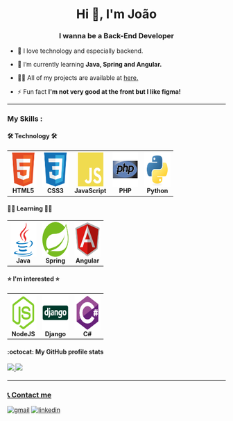 <h1 align="center">Hi 👋, I'm João</h1>
<h3 align="center">I wanna be a Back-End Developer</h3>

- 💖 I love technology and especially backend.

- 🌱 I’m currently learning **Java, Spring and Angular.**

- 👨‍💻 All of my projects are available at [here.](https://github.com/joaok2k2?tab=repositories&q=&type=source&language=&sort=)

- ⚡ Fun fact **I'm not very good at the front but I like figma!**
---
<div style="display: inline_block">
    <h3>My Skills : </h3>
    <h4>🛠 Technology 🛠</h4>
    <table style="width:100%">
        <tr>
            <th><img align="center" alt="João-HTML" height="80" width="60" src="https://raw.githubusercontent.com/devicons/devicon/master/icons/html5/html5-original.svg"><br>HTML5</th>
            <th><img align="center" alt="João-CSS" height="80" width="60" src="https://raw.githubusercontent.com/devicons/devicon/master/icons/css3/css3-original.svg"><br>CSS3</th>
            <th><img align="center" alt="João-Js" height="80" width="60" src="https://raw.githubusercontent.com/devicons/devicon/master/icons/javascript/javascript-plain.svg"><br>JavaScript</th>
            <th><img align="center" alt="João-PHP" height="80" width="60" src="https://raw.githubusercontent.com/devicons/devicon/master/icons/php/php-original.svg"><br>PHP</th>
            <th><img align="center" alt="João-Python" height="80" width="60" src="https://raw.githubusercontent.com/devicons/devicon/master/icons/python/python-original.svg"><br>Python</th>
        </tr>
    </table>
</div>

<div style="display: inline_block">
    <h4>👨‍💻 Learning 👨‍💻</h4>
    <table style="width:100%">
        <tr>
            <th><img align="center" alt="João-Java" height="80" width="60" src="https://raw.githubusercontent.com/devicons/devicon/master/icons/java/java-original.svg"><br>Java</th>
            <th><img align="center" alt="João-Srinpg" height="80" width="60" src="https://raw.githubusercontent.com/devicons/devicon/master/icons/spring/spring-original.svg"><br>Spring</th>
            <th><img align="center" alt="João-Angular" height="80" width="60" src="https://raw.githubusercontent.com/devicons/devicon/master/icons/angularjs/angularjs-original.svg"><br>Angular</th>
        </tr>
    </table>
</div>

<div style="display: inline_block">
    <h4>⭐ I'm interested ⭐</h4>
    <table style="width:100%">
        <tr>
            <th><img align="center" alt="João-NodeJs" height="80" width="60" src="https://raw.githubusercontent.com/devicons/devicon/master/icons/nodejs/nodejs-original.svg"><br>NodeJS</th>
            <th><img align="center" alt="João-Django" height="80" width="60" src="https://raw.githubusercontent.com/devicons/devicon/00f02ef57fb7601fd1ddcc2fe6fe670fef3ae3e4/icons/django/django-original.svg"><br>Django</th>
            <th><img align="center" alt="João-Csharp" height="80" width="60" src="https://raw.githubusercontent.com/devicons/devicon/master/icons/csharp/csharp-original.svg"><br>C#</th>
        </tr>
    </table>
</div>
 
 <div>
  <h4>:octocat: My GitHub profile stats<h4>
  <a href="https://github.com/joaok2k2">
  <img height="180em" src="https://github-readme-stats.vercel.app/api?username=joaok2k2&show_icons=true&theme=dark&include_all_commits=true&count_private=true"/>
  <img height="180em" src="https://github-readme-stats.vercel.app/api/top-langs/?username=joaok2k2&layout=compact&langs_count=7&theme=dark"/>
</div>

   
--- 
<div>
    <h3>📞 Contact me</h3>
    <div style="display: inline_block">
        <a href="mailto:joak2k2@gmail.com"><img src="https://img.shields.io/badge/Gmail-D14836?style=for-the-badge&logo=gmail&logoColor=white" alt="gmail"></a>
        <a href="https://www.linkedin.com/in/jo%C3%A3o-souza-3589671a2" target="_black"><img src="https://img.shields.io/badge/LinkedIn-0077B5?style=for-the-badge&logo=linkedin&logoColor=white" alt="linkedin"></a>     
    </div>

</div>
 
